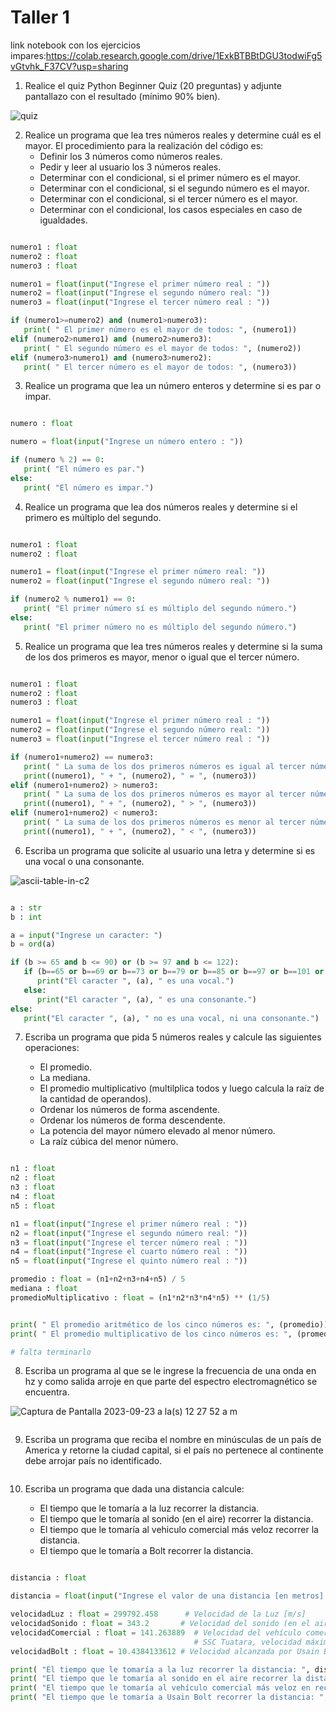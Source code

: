 # Taller 1

link notebook con los ejercicios impares:https://colab.research.google.com/drive/1ExkBTBBtDGU3todwiFg5vGtvhk_F37CV?usp=sharing

1. Realice el quiz Python Beginner Quiz (20 preguntas) y adjunte pantallazo con el resultado (mínimo 90% bien).

![quiz](https://github.com/jeriosv/taller_1/assets/141858005/4c1ec118-c977-4a9d-abbf-0f3a94a009d0)

2. Realice un programa que lea tres números reales y determine cuál es el mayor.
   El procedimiento para la realización del código es:
   - Definir los 3 números como números reales.
   - Pedir y leer al usuario los 3 números reales.
   - Determinar con el condicional, si el primer número es el mayor.
   - Determinar con el condicional, si el segundo número es el mayor.
   - Determinar con el condicional, si el tercer número es el mayor.
   - Determinar con el condicional, los casos especiales en caso de igualdades.
     

```python

numero1 : float 
numero2 : float
numero3 : float

numero1 = float(input("Ingrese el primer número real : "))
numero2 = float(input("Ingrese el segundo número real: "))
numero3 = float(input("Ingrese el tercer número real : "))

if (numero1>=numero2) and (numero1>numero3):
   print( " El primer número es el mayor de todos: ", (numero1))
elif (numero2>numero1) and (numero2>numero3):
   print( " El segundo número es el mayor de todos: ", (numero2))
elif (numero3>numero1) and (numero3>numero2):
   print( " El tercer número es el mayor de todos: ", (numero3))


```



3. Realice un programa que lea un número enteros y determine si es par o impar.


```python

numero : float 

numero = float(input("Ingrese un número entero : "))

if (numero % 2) == 0:
   print( "El número es par.")
else:
   print( "El número es impar.")

```



4. Realice un programa que lea dos números reales y determine si el primero es múltiplo del segundo.

```python

numero1 : float 
numero2 : float 

numero1 = float(input("Ingrese el primer número real: "))
numero2 = float(input("Ingrese el segundo número real: "))

if (numero2 % numero1) == 0:
   print( "El primer número sí es múltiplo del segundo número.")
else:
   print( "El primer número no es múltiplo del segundo número.")

```



5. Realice un programa que lea tres números reales y determine si la suma de los dos primeros es mayor, menor o igual que el tercer número.

```python

numero1 : float 
numero2 : float
numero3 : float

numero1 = float(input("Ingrese el primer número real : "))
numero2 = float(input("Ingrese el segundo número real: "))
numero3 = float(input("Ingrese el tercer número real : "))

if (numero1+numero2) == numero3:
   print( " La suma de los dos primeros números es igual al tercer número.")
   print((numero1), " + ", (numero2), " = ", (numero3))
elif (numero1+numero2) > numero3:
   print( " La suma de los dos primeros números es mayor al tercer número.")
   print((numero1), " + ", (numero2), " > ", (numero3))
elif (numero1+numero2) < numero3:
   print( " La suma de los dos primeros números es menor al tercer número.")
   print((numero1), " + ", (numero2), " < ", (numero3))

```



6. Escriba un programa que solicite al usuario una letra y determine si es una vocal o una consonante.

![ascii-table-in-c2](https://github.com/jeriosv/taller_1/assets/142249529/424daf55-ddc5-42ad-9484-62a96e376281)


```python

a : str
b : int

a = input("Ingrese un caracter: ")
b = ord(a)

if (b >= 65 and b <= 90) or (b >= 97 and b <= 122):
   if (b==65 or b==69 or b==73 or b==79 or b==85 or b==97 or b==101 or b==105 or b==111 or b==117):
      print("El caracter ", (a), " es una vocal.")
   else:
      print("El caracter ", (a), " es una consonante.")
else: 
   print("El caracter ", (a), " no es una vocal, ni una consonante.")

```


7. Escriba un programa que pida 5 números reales y calcule las siguientes operaciones:

    - El promedio.
    - La mediana.
    - El promedio multiplicativo (multilplica todos y luego calcula la raíz de la cantidad de operandos).
    - Ordenar los números de forma ascendente.
    - Ordenar los números de forma descendente.
    - La potencia del mayor número elevado al menor número.
    - La raíz cúbica del menor número.

```python

n1 : float 
n2 : float
n3 : float
n4 : float
n5 : float

n1 = float(input("Ingrese el primer número real : "))
n2 = float(input("Ingrese el segundo número real: "))
n3 = float(input("Ingrese el tercer número real : "))
n4 = float(input("Ingrese el cuarto número real : "))
n5 = float(input("Ingrese el quinto número real : "))

promedio : float = (n1+n2+n3+n4+n5) / 5
mediana : float
promedioMultiplicativo : float = (n1*n2*n3*n4*n5) ** (1/5)


print( " El promedio aritmético de los cinco números es: ", (promedio))
print( " El promedio multiplicativo de los cinco números es: ", (promedioMultiplicativo))

# falta terminarlo

   ```


8. Escriba un programa al que se le ingrese la frecuencia de una onda en hz y como salida arroje en que parte del espectro electromagnético se encuentra.

![Captura de Pantalla 2023-09-23 a la(s) 12 27 52 a m](https://github.com/jeriosv/taller_1/assets/142249529/cb6afeef-07bd-4170-973a-ac00ea0df77f)


```python

   ```


9. Escriba un programa que reciba el nombre en minúsculas de un país de America y retorne la ciudad capital, si el país no pertenece al continente debe arrojar país no identificado.

```python

   ```


10. Escriba un programa que dada una distancia calcule:

    - El tiempo que le tomaría a la luz recorrer la distancia.
    - El tiempo que le tomaría al sonido (en el aire) recorrer la distancia.
    - El tiempo que le tomaría al vehiculo comercial más veloz recorrer la distancia.
    - El tiempo que le tomaría a Bolt recorrer la distancia.


```python

distancia : float 

distancia = float(input("Ingrese el valor de una distancia [en metros] : "))

velocidadLuz : float = 299792.458      # Velocidad de la Luz [m/s]
velocidadSonido : float = 343.2       # Velocidad del sonido (en el aire) [m/s]
velocidadComercial : float = 141.263889  # Velocidad del vehículo comercial más veloz [m/s].
                                         # SSC Tuatara, velocidad máxima reconocida oficialmente de 508,55 km/h
velocidadBolt : float = 10.4384133612 # Velocidad alcanzada por Usain Bolt en los 100 m en 9,58 s [m/s]

print( "El tiempo que le tomaría a la luz recorrer la distancia: ", distancia/velocidadLuz, " s")
print( "El tiempo que le tomaría al sonido en el aire recorrer la distancia: ", distancia/velocidadSonido, " s")
print( "El tiempo que le tomaría al vehículo comercial más veloz en recorrer la distancia: ", distancia/velocidadComercial, " s")
print( "El tiempo que le tomaría a Usain Bolt recorrer la distancia: ", distancia/velocidadBolt, " s")

```


